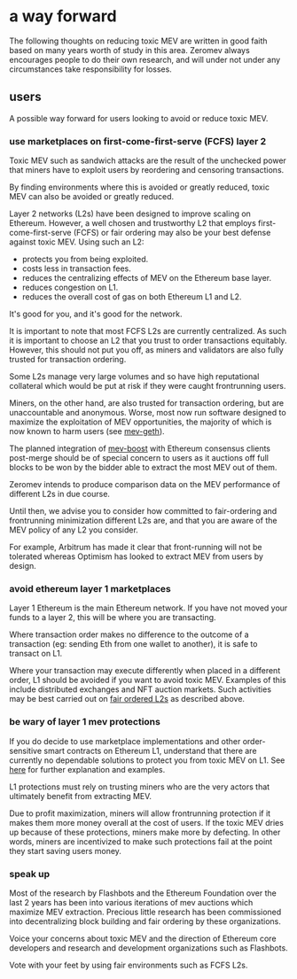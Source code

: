 # a way forward

The following thoughts on reducing toxic MEV are written in good faith based on many years worth of study in this area. Zeromev always encourages people to do their own research, and will under not under any circumstances take responsibility for losses.

## users

A possible way forward for users looking to avoid or reduce toxic MEV.

### use marketplaces on first-come-first-serve (FCFS) layer 2

Toxic MEV such as sandwich attacks are the result of the unchecked power that miners have to exploit users by reordering and censoring transactions.

By finding environments where this is avoided or greatly reduced, toxic MEV can also be avoided or greatly reduced.

Layer 2 networks (L2s) have been designed to improve scaling on Ethereum. However, a well chosen and trustworthy L2 that employs first-come-first-serve (FCFS) or fair ordering may also be your best defense against toxic MEV. Using such an L2:

*   protects you from being exploited.
*   costs less in transaction fees.
*   reduces the centralizing effects of MEV on the Ethereum base layer.
*   reduces congestion on L1.
*   reduces the overall cost of gas on both Ethereum L1 and L2.

It's good for you, and it's good for the network.

It is important to note that most FCFS L2s are currently centralized. As such it is important to choose an L2 that you trust to order transactions equitably. However, this should not put you off, as miners and validators are also fully trusted for transaction ordering.

Some L2s manage very large volumes and so have high reputational collateral which would be put at risk if they were caught frontrunning users.

Miners, on the other hand, are also trusted for transaction ordering, but are unaccountable and anonymous. Worse, most now run software designed to maximize the exploitation of MEV opportunities, the majority of which is now known to harm users (see [mev-geth](https://github.com/flashbots/mev-geth)). 

The planned integration of [mev-boost](https://github.com/flashbots/mev-boost) with Ethereum consensus clients post-merge should be of special concern to users as it auctions off full blocks to be won by the bidder able to extract the most MEV out of them.

Zeromev intends to produce comparison data on the MEV performance of different L2s in due course.

Until then, we advise you to consider how committed to fair-ordering and frontrunning minimization different L2s are, and that you are aware of the MEV policy of any L2 you consider.

For example, Arbitrum has made it clear that front-running will not be tolerated whereas Optimism has looked to extract MEV from users by design.

### avoid ethereum layer 1 marketplaces

Layer 1 Ethereum is the main Ethereum network. If you have not moved your funds to a layer 2, this will be where you are transacting.

Where transaction order makes no difference to the outcome of a transaction (eg: sending Eth from one wallet to another), it is safe to transact on L1.

Where your transaction may execute differently when placed in a different order, L1 should be avoided if you want to avoid toxic MEV. Examples of this include distributed exchanges and NFT auction markets. Such activities may be best carried out on [fair ordered L2s](#transact-on-first-come-first-serve-FCFS-layer-2) as described above.

### be wary of layer 1 mev protections

If you do decide to use marketplace implementations and other order-sensitive smart contracts on Ethereum L1, understand that there are currently no dependable solutions to protect you from toxic MEV on L1. See [here](https://twitter.com/pmcgoohanCrypto/status/1516410063665127425?s=20&t=4VdFCo4IjKztveeJuZAeyg) for further explanation and examples.

L1 protections must rely on trusting miners who are the very actors that ultimately benefit from extracting MEV.

Due to profit maximization, miners will allow frontrunning protection if it makes them more money overall at the cost of users. If the toxic MEV dries up because of these protections, miners make more by defecting. In other words, miners are incentivized to make such protections fail at the point they start saving users money.

### speak up

Most of the research by Flashbots and the Ethereum Foundation over the last 2 years has been into various iterations of mev auctions which maximize MEV extraction. Precious little research has been commissioned into decentralizing block building and fair ordering by these organizations.

Voice your concerns about toxic MEV and the direction of Ethereum core developers and research and development organizations such as Flashbots.

Vote with your feet by using fair environments such as FCFS L2s.
